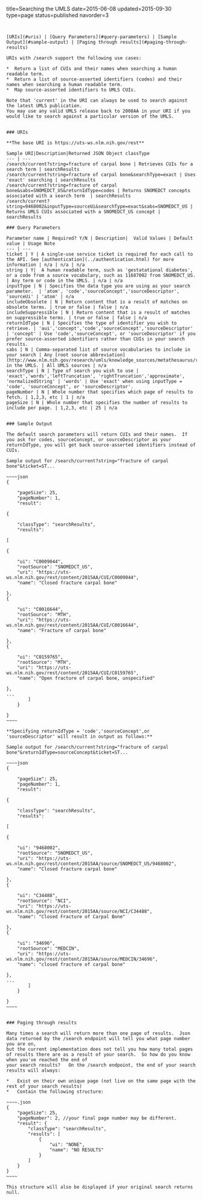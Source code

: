 title=Searching the UMLS
date=2015-06-08
updated=2015-09-30
type=page
status=published
navorder=3
~~~~~~


[URIs](#uris) | [Query Parameters](#query-parameters) | [Sample Output](#sample-output) | [Paging through results](#paging-through-results)

URIs with /search support the following use cases:

*  Return a list of CUIs and their names when searching a human readable term.
*  Return a list of source-asserted identifiers (codes) and their names when searching a human readable term.
*  Map source-asserted identifiers to UMLS CUIs.

Note that 'current' in the URI can always be used to search against the latest UMLS publication.
You may use any valid UMLS release back to 2008AA in your URI if you would like to search against a particular version of the UMLS.


### URIs

**The base URI is https://uts-ws.nlm.nih.gov/rest**

Sample URI|Description|Returned JSON Object classType
--- | ---
/search/current?string=fracture of carpal bone | Retrieves CUIs for a search term | searchResults
/search/current?string=fracture of carpal bone&searchType=exact | Uses 'exact' searching | searchResults
/search/current?string=fracture of carpal bone&sabs=SNOMEDCT_US&returnIdType=codes | Returns SNOMEDCT concepts associated with a search term  | searchResults
/search/current?string=9468002&inputType=sourceUi&searchType=exact&sabs=SNOMEDCT_US | Returns UMLS CUIs associated with a SNOMEDCT_US concept | searchResults

### Query Parameters

Parameter name | Required? Y/N | Description|  Valid Values | Default value | Usage Note
--- | ---
ticket | Y | A single-use service ticket is required for each call to the API. See [authentication](../authentication.html) for more information | n/a | n/a | n/a
string | Y|  A human readable term, such as 'gestatational diabetes', or a code from a source vocabulary, such as 11687002 from SNOMEDCT_US. | Any term or code in the UMLS. | n/a | n/a
inputType | N | Specifies the data type you are using as your search parameter.  | 'atom', 'code','sourceConcept','sourceDescriptor', 'sourceUi' | 'atom' | n/a
includeObsolete | N | Return content that is a result of matches on obsolete terms. | true or false | false | n/a
includeSuppressible | N | Return content that is a result of matches on suppressible terms. | true or false | false | n/a
returnIdType | N | Specifies the type of identifier you wish to retrieve. | 'aui','concept','code','sourceConcept','sourceDescriptor' | 'concept' | Use 'code','sourceConcept', or 'sourceDescriptor' if you prefer source-asserted identifiers rather than CUIs in your search results.
sabs | N | Comma-separated list of source vocabularies to include in your search | Any [root source abbreviation](http://www.nlm.nih.gov/research/umls/knowledge_sources/metathesaurus/release/source_vocabularies.html) in the UMLS. | All UMLS sources | n/a
searchType | N | Type of search you wish to use | 'exact','words','leftTruncation', 'rightTruncation','approximate', 'normalizedString' | 'words' | Use 'exact' when using inputType = 'code', 'sourceConcept', or 'sourceDescriptor'.
pageNumber | N | Whole number that specifies which page of results to fetch. | 1,2,3, etc | 1 | n/a
pageSize | N | Whole number that specifies the number of results to include per page. | 1,2,3, etc | 25 | n/a


### Sample Output

The default search parameters will return CUIs and their names.  If you ask for codes, sourceConcept, or sourceDescriptor as your returnIdType, you will get back source-asserted identifiers instead of CUIs.

Sample output for /search/current?string="fracture of carpal bone"&ticket=ST...

~~~~json
{

    "pageSize": 25,
    "pageNumber": 1,
    "result": 

{

    "classType": "searchResults",
    "results": 

[

{

    "ui": "C0009044",
    "rootSource": "SNOMEDCT_US",
    "uri": "https://uts-ws.nlm.nih.gov/rest/content/2015AA/CUI/C0009044",
    "name": "Closed fracture carpal bone"

},
{

    "ui": "C0016644",
    "rootSource": "MTH",
    "uri": "https://uts-ws.nlm.nih.gov/rest/content/2015AA/CUI/C0016644",
    "name": "Fracture of carpal bone"

},
{

    "ui": "C0159765",
    "rootSource": "MTH",
    "uri": "https://uts-ws.nlm.nih.gov/rest/content/2015AA/CUI/C0159765",
    "name": "Open fracture of carpal bone, unspecified"

},
...
        ]
    }

}
~~~~

**Specifying returnIdType = 'code','sourceConcept',or 'sourceDescriptor' will result in output as follows:**

Sample output for /search/current?string="fracture of carpal bone"&returnIdType=sourceConcept&ticket=ST...

~~~~json
{

    "pageSize": 25,
    "pageNumber": 1,
    "result": 

{

    "classType": "searchResults",
    "results": 

[

{

    "ui": "9468002",
    "rootSource": "SNOMEDCT_US",
    "uri": "https://uts-ws.nlm.nih.gov/rest/content/2015AA/source/SNOMEDCT_US/9468002",
    "name": "Closed fracture carpal bone"

},
{

    "ui": "C34488",
    "rootSource": "NCI",
    "uri": "https://uts-ws.nlm.nih.gov/rest/content/2015AA/source/NCI/C34488",
    "name": "Closed Fracture of Carpal Bone"

},
{

    "ui": "34696",
    "rootSource": "MEDCIN",
    "uri": "https://uts-ws.nlm.nih.gov/rest/content/2015AA/source/MEDCIN/34696",
    "name": "closed fracture of carpal bone"

},
...
        ]
    }

}
~~~~


### Paging through results

Many times a search will return more than one page of results.  Json data returned by the /search endpoint will tell you what page number you are on,
but the current implementation does not tell you how many total pages of results there are as a result of your search.  So how do you know when you've reached the end of
your search results?   On the /search endpoint, the end of your search results will always:

*   Exist on their own unique page (not live on the same page with the rest of your search results)
*   Contain the following structure:

~~~~.json
{
    "pageSize": 25, 
    "pageNumber": 2, //your final page number may be different.  
    "result": {
        "classType": "searchResults", 
        "results": [
            {
                "ui": "NONE", 
                "name": "NO RESULTS"
            }
        ]
    }
}
~~~~

This structure will also be displayed if your original search returns null.